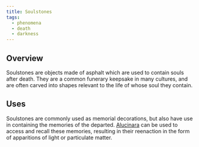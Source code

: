 ```yaml
---
title: Soulstones
tags:
  - phenomena
  - death
  - darkness
---
```

## Overview
Soulstones are objects made of asphalt which are used to contain souls after death. They are a common funerary keepsake in many cultures, and are often carved into shapes relevant to the life of whose soul they contain.
## Uses
Soulstones are commonly used as memorial decorations, but also have use in containing the memories of the departed. [Alucinara](cosmology-1/alucinara.md) can be used to access and recall these memories, resulting in their reenaction in the form of apparitions of light or particulate matter.
